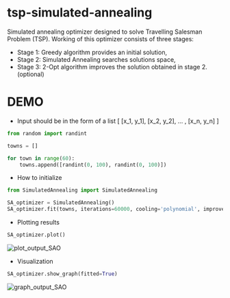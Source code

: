 # tsp-simulated-annealing

Simulated annealing optimizer designed to solve Travelling Salesman Problem (TSP). Working of this optimizer consists of three stages:
* Stage 1: Greedy algorithm provides an initial solution,
* Stage 2: Simulated Annealing searches solutions space,
* Stage 3: 2-Opt algorithm improves the solution obtained in stage 2. (optional)

# DEMO 

* Input should be in the form of a list [ [x_1, y_1], [x_2, y_2], ... , [x_n, y_n] ]
```python
from random import randint

towns = []

for town in range(60):
    towns.append([randint(0, 100), randint(0, 100)])
```
* How to initialize 
```python
from SimulatedAnnealing import SimulatedAnnealing

SA_optimizer = SimulatedAnnealing()
SA_optimizer.fit(towns, iterations=60000, cooling='polynomial', improve=True)
```

* Plotting results 
```python
SA_optimizer.plot()
```
![plot_output_SAO](https://user-images.githubusercontent.com/114445740/194719053-a7f8d110-6f98-420d-bd41-590b99291171.png)


* Visualization 
```python
SA_optimizer.show_graph(fitted=True)
```
![graph_output_SAO](https://user-images.githubusercontent.com/114445740/194719056-fc9573a0-f075-4f16-b8e9-4db2bae1528c.png)
